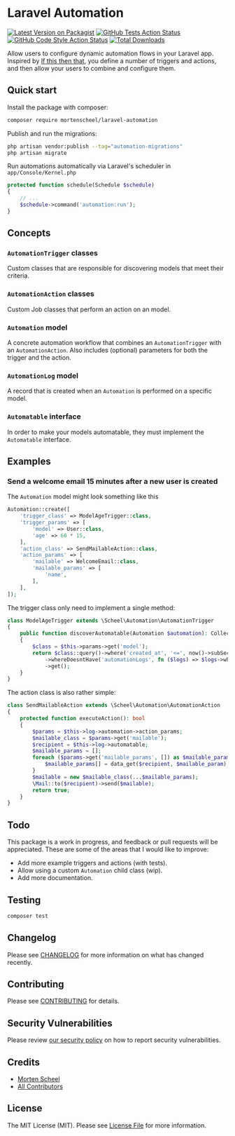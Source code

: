 # Laravel Automation

[![Latest Version on Packagist](https://img.shields.io/packagist/v/mortenscheel/laravel-automation.svg?style=flat-square)](https://packagist.org/packages/mortenscheel/laravel-automation)
[![GitHub Tests Action Status](https://img.shields.io/github/workflow/status/mortenscheel/laravel-automation/run-tests?label=tests)](https://github.com/mortenscheel/laravel-automation/actions?query=workflow%3Arun-tests+branch%3Amain)
[![GitHub Code Style Action Status](https://img.shields.io/github/workflow/status/mortenscheel/laravel-automation/Check%20&%20fix%20styling?label=code%20style)](https://github.com/scheel/laravel-automation/actions?query=workflow%3A"Check+%26+fix+styling"+branch%3Amain)
[![Total Downloads](https://img.shields.io/packagist/dt/mortenscheel/laravel-automation.svg?style=flat-square)](https://packagist.org/packages/mortenscheel/laravel-automation)

Allow users to configure dynamic automation flows in your Laravel app. Inspired by [If this then that](https://ifttt.com/), you define a number of triggers and actions, and then allow your users to combine and configure them.

## Quick start

Install the package with composer:

```bash
composer require mortenscheel/laravel-automation
```

Publish and run the migrations:

```bash
php artisan vendor:publish --tag="automation-migrations"
php artisan migrate
```

Run automations automatically via Laravel's scheduler in `app/Console/Kernel.php`

```php
protected function schedule(Schedule $schedule)
{
    // ...
    $schedule->command('automation:run');
}
```

## Concepts

### `AutomationTrigger` classes
Custom classes that are responsible for discovering models that meet their criteria.

### `AutomationAction` classes
Custom Job classes that perform an action on an model.

### `Automation` model
A concrete automation workflow that combines an `AutomationTrigger` with an `AutomationAction`. 
Also includes (optional) parameters for both the trigger and the action.

### `AutomationLog` model
A record that is created when an `Automation` is performed on a specific model.

### `Automatable` interface
In order to make your models automatable, they must implement the `Automatable` interface.

## Examples
### Send a welcome email 15 minutes after a new user is created
The `Automation` model might look something like this
```php
Automation::create([
    'trigger_class' => ModelAgeTrigger::class,
    'trigger_params' => [
        'model' => User::class,
        'age' => 60 * 15,
    ],
    'action_class' => SendMailableAction::class,
    'action_params' => [
        'mailable' => WelcomeEmail::class,
        'mailable_params' => [
            'name',
        ],
    ],
]);
```
The trigger class only need to implement a single method:
```php
class ModelAgeTrigger extends \Scheel\Automation\AutomationTrigger
{
    public function discoverAutomatable(Automation $automation): Collection
    {
        $class = $this->params->get('model');
        return $class::query()->where('created_at', '<=', now()->subSeconds($this->params->get('age')))
            ->whereDoesntHave('automationLogs', fn ($logs) => $logs->where('automation_id', $automation->id))
            ->get();
    }
}
```
The action class is also rather simple:
```php
class SendMailableAction extends \Scheel\Automation\AutomationAction
{
    protected function executeAction(): bool
    {
        $params = $this->log->automation->action_params;
        $mailable_class = $params->get('mailable');
        $recipient = $this->log->automatable;
        $mailable_params = [];
        foreach ($params->get('mailable_params', []) as $mailable_param) {
            $mailable_params[] = data_get($recipient, $mailable_param);
        }
        $mailable = new $mailable_class(...$mailable_params);
        \Mail::to($recipient)->send($mailable);
        return true;
    }
}
```

## Todo
This package is a work in progress, and feedback or pull requests will be appreciated.
These are some of the areas that I would like to improve:
- Add more example triggers and actions (with tests).
- Allow using a custom `Automation` child class (wip).
- Add more documentation.

## Testing

```bash
composer test
```

## Changelog

Please see [CHANGELOG](CHANGELOG.md) for more information on what has changed recently.

## Contributing

Please see [CONTRIBUTING](.github/CONTRIBUTING.md) for details.

## Security Vulnerabilities

Please review [our security policy](../../security/policy) on how to report security vulnerabilities.

## Credits

- [Morten Scheel](https://github.com/mortenscheel)
- [All Contributors](../../contributors)

## License

The MIT License (MIT). Please see [License File](LICENSE.md) for more information.
